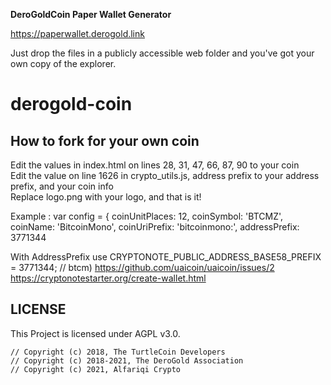 
**DeroGoldCoin Paper Wallet Generator**

https://paperwallet.derogold.link

Just drop the files in a publicly accessible web folder and you've got your own copy of the explorer.

# derogold-coin
## How to fork for your own coin
Edit the values in index.html on lines 28, 31, 47, 66, 87, 90  to your coin  
Edit the value on line 1626 in crypto_utils.js, address prefix to your address prefix, and your coin info  
Replace logo.png with your logo, and that is it!

Example :
var config = {
	coinUnitPlaces: 12,
	coinSymbol: 'BTCMZ',
	coinName: 'BitcoinMono',
	coinUriPrefix: 'bitcoinmono:',
	addressPrefix: 3771344
 
With AddressPrefix use CRYPTONOTE_PUBLIC_ADDRESS_BASE58_PREFIX = 3771344; // btcm) 
https://github.com/uaicoin/uaicoin/issues/2
https://cryptonotestarter.org/create-wallet.html

## LICENSE

This Project is licensed under AGPL v3.0.
```
// Copyright (c) 2018, The TurtleCoin Developers
// Copyright (c) 2018-2021, The DeroGold Association
// Copyright (c) 2021, Alfariqi Crypto
```
